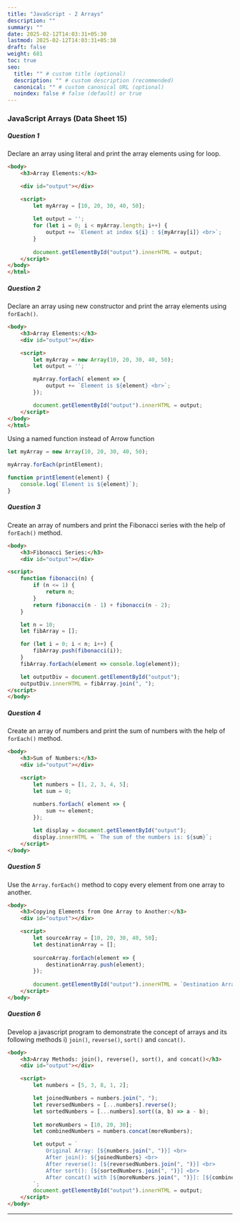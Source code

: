 ```yaml
---
title: "JavaScript - 2 Arrays"
description: ""
summary: ""
date: 2025-02-12T14:03:31+05:30
lastmod: 2025-02-12T14:03:31+05:30
draft: false
weight: 681
toc: true
seo:
  title: "" # custom title (optional)
  description: "" # custom description (recommended)
  canonical: "" # custom canonical URL (optional)
  noindex: false # false (default) or true
---
```



### JavaScript Arrays (Data Sheet 15)


##### Question 1
Declare an array using literal and print the array elements using for loop.
```html
<body>
    <h3>Array Elements:</h3>

	<div id="output"></div>

    <script>
        let myArray = [10, 20, 30, 40, 50];
        
        let output = '';
        for (let i = 0; i < myArray.length; i++) {
            output += `Element at index ${i} : ${myArray[i]} <br>`;
        }
        
        document.getElementById("output").innerHTML = output;
    </script>
</body>
</html>
```

##### Question 2
Declare an array using new constructor and print the array elements using `forEach()`.
```html
<body>
    <h3>Array Elements:</h3>
    <div id="output"></div>

    <script>
        let myArray = new Array(10, 20, 30, 40, 50);
        let output = '';

        myArray.forEach( element => {
            output += `Element is ${element} <br>`;
        });

        document.getElementById("output").innerHTML = output;
    </script>
</body>
</html>
```

Using a named function instead of Arrow function
```js
let myArray = new Array(10, 20, 30, 40, 50);

myArray.forEach(printElement);

function printElement(element) {
    console.log(`Element is ${element}`);
}
```

##### Question 3
Create an array of numbers and print the Fibonacci series with the help of `forEach()`
method.

```html
<body>
    <h3>Fibonacci Series:</h3>
    <div id="output"></div>

<script>
    function fibonacci(n) {
        if (n <= 1) {
            return n;
        }
        return fibonacci(n - 1) + fibonacci(n - 2);
    }

    let n = 10;
    let fibArray = [];

    for (let i = 0; i < n; i++) {
        fibArray.push(fibonacci(i));
    }
    fibArray.forEach(element => console.log(element));

    let outputDiv = document.getElementById("output");
    outputDiv.innerHTML = fibArray.join(", ");
</script>
</body>
```

##### Question 4

Create an array of numbers and print the sum of numbers with the help of `forEach()` method.
```html
<body>
    <h3>Sum of Numbers:</h3>
    <div id="output"></div>

    <script>
        let numbers = [1, 2, 3, 4, 5];
        let sum = 0;
        
        numbers.forEach( element => {
            sum += element;
        });

		let display = document.getElementById("output");
		display.innerHTML = `The sum of the numbers is: ${sum}`;
    </script>
</body>
```

##### Question 5
Use the `Array.forEach()` method to copy every element from one array to another.
```html
<body>
    <h3>Copying Elements from One Array to Another:</h3>
    <div id="output"></div>

    <script>
        let sourceArray = [10, 20, 30, 40, 50];
        let destinationArray = [];
        
        sourceArray.forEach(element => {
            destinationArray.push(element); 
        });
        
        document.getElementById("output").innerHTML = `Destination Array: [${destinationArray.join(", ")}]`;
    </script>
</body>
```

##### Question 6
Develop a javascript program to demonstrate the concept of arrays and its following
methods i) `join()`, `reverse()`, `sort()` and `concat()`.
```html
<body>
    <h3>Array Methods: join(), reverse(), sort(), and concat()</h3>
    <div id="output"></div>

    <script>
        let numbers = [5, 3, 8, 1, 2];

        let joinedNumbers = numbers.join(", ");
        let reversedNumbers = [...numbers].reverse(); 
        let sortedNumbers = [...numbers].sort((a, b) => a - b);
        
        let moreNumbers = [10, 20, 30];
        let combinedNumbers = numbers.concat(moreNumbers);

        let output = `
            Original Array: [${numbers.join(", ")}] <br>
            After join(): ${joinedNumbers} <br>
            After reverse(): [${reversedNumbers.join(", ")}] <br>
            After sort(): [${sortedNumbers.join(", ")}] <br>
            After concat() with [${moreNumbers.join(", ")}]: [${combinedNumbers.join(", ")}]
        `;
		document.getElementById("output").innerHTML = output;
    </script>
</body>
```


_____
